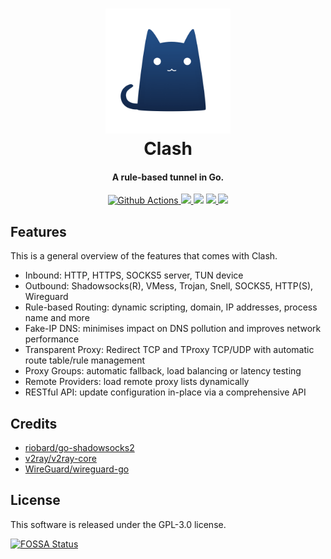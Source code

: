 <h1 align="center">
  <img src="https://github.com/devsolux/clash/raw/master/docs/logo.png" alt="Clash" width="200">
  <br>Clash<br>
</h1>

<h4 align="center">A rule-based tunnel in Go.</h4>

<p align="center">
  <a href="https://github.com/devsolux/clash/actions">
    <img src="https://img.shields.io/github/actions/workflow/status/devsolux/clash/release.yml?branch=master&style=flat-square" alt="Github Actions">
  </a>
  <a href="https://goreportcard.com/report/github.com/devsolux/clash">
    <img src="https://goreportcard.com/badge/github.com/devsolux/clash?style=flat-square">
  </a>
  <img src="https://img.shields.io/github/go-mod/go-version/devsolux/clash?style=flat-square">
  <a href="https://github.com/devsolux/clash/releases">
    <img src="https://img.shields.io/github/release/devsolux/clash/all.svg?style=flat-square">
  </a>
  <a href="https://github.com/devsolux/clash/releases/tag/premium">
    <img src="https://img.shields.io/badge/release-Premium-00b4f0?style=flat-square">
  </a>
</p>

## Features

This is a general overview of the features that comes with Clash.

- Inbound: HTTP, HTTPS, SOCKS5 server, TUN device
- Outbound: Shadowsocks(R), VMess, Trojan, Snell, SOCKS5, HTTP(S), Wireguard
- Rule-based Routing: dynamic scripting, domain, IP addresses, process name and more
- Fake-IP DNS: minimises impact on DNS pollution and improves network performance
- Transparent Proxy: Redirect TCP and TProxy TCP/UDP with automatic route table/rule management
- Proxy Groups: automatic fallback, load balancing or latency testing
- Remote Providers: load remote proxy lists dynamically
- RESTful API: update configuration in-place via a comprehensive API

## Credits

- [riobard/go-shadowsocks2](https://github.com/riobard/go-shadowsocks2)
- [v2ray/v2ray-core](https://github.com/v2ray/v2ray-core)
- [WireGuard/wireguard-go](https://github.com/WireGuard/wireguard-go)

## License

This software is released under the GPL-3.0 license.

[![FOSSA Status](https://app.fossa.io/api/projects/git%2Bgithub.com%2Fdevsolux%2Fclash.svg?type=large)](https://app.fossa.io/projects/git%2Bgithub.com%2Fdevsolux%2Fclash?ref=badge_large)
